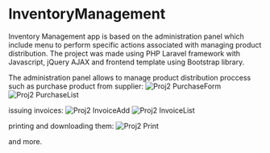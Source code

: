 # InventoryManagement
Inventory Management app is based on the administration panel which include menu to perform specific actions associated with managing product distribution.
The project was made using PHP Laravel framework with Javascript, jQuery AJAX and frontend template using Bootstrap library.


The administration panel allows to manage product distribution proccess such as purchase product from supplier:
![Proj2 PurchaseForm](https://github.com/bartosznurowski/InventoryManagement/assets/105807818/18593363-e331-4ae3-9e46-c53f87567984)
![Proj2 PurchaseList](https://github.com/bartosznurowski/InventoryManagement/assets/105807818/4e122a69-804a-439d-a160-e598d32c3f23)


issuing invoices:
![Proj2 InvoiceAdd](https://github.com/bartosznurowski/InventoryManagement/assets/105807818/d2ce17db-9556-41a6-b8a7-ee0e712b9726)
![Proj2 InvoiceList](https://github.com/bartosznurowski/InventoryManagement/assets/105807818/9fddf44e-139e-4aab-a7b4-61f323c1f3bc)

printing and downloading them:
![Proj2 Print](https://github.com/bartosznurowski/InventoryManagement/assets/105807818/d837aac6-c29e-4e6d-a73d-677473d9e61d)

and more.
